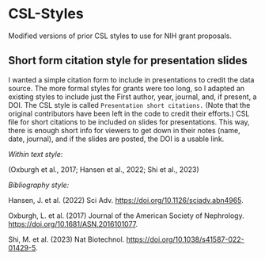# CSL-Styles
Modified versions of prior CSL styles to use for NIH grant proposals.


## Short form citation style for presentation slides
I wanted a simple citation form to include in presentations to credit the data source. The more formal styles for grants were too long, so I adapted an existing styles to include just the First author, year, journal, and, if present, a DOI. The CSL style is called `Presentation short citations.` (Note that the original contributors have been left in the code to credit their efforts.)
CSL file for short citations to be included on slides for presentations. This way, there is enough short info for viewers to get down in their notes (name, date, journal), and if the slides are posted, the DOI is a usable link. 

_Within text style:_ 

(Oxburgh et al., 2017; Hansen et al., 2022; Shi et al., 2023)

_Bibliography style:_

Hansen, J. et al. (2022) Sci Adv. https://doi.org/10.1126/sciadv.abn4965.

Oxburgh, L. et al. (2017) Journal of the American Society of Nephrology. https://doi.org/10.1681/ASN.2016101077.

Shi, M. et al. (2023) Nat Biotechnol. https://doi.org/10.1038/s41587-022-01429-5.
